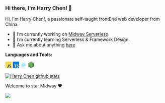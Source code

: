 ### Hi there, I'm Harry Chen! 👋

Hi, I'm Harry Chen!, a passionate self-taught frontEnd web developer from China.

- 🔭 I’m currently working on [Midway Serverless](https://github.com/midwayjs/midway)
- 🌱 I’m currently learning Serverless & Framework Design.
- 💬 Ask me about anything [here](https://github.com/czy88840616/czy88840616/issues)

**Languages and Tools:**  

<code><img height="20" src="https://raw.githubusercontent.com/github/explore/80688e429a7d4ef2fca1e82350fe8e3517d3494d/topics/javascript/javascript.png"></code>
<code><img height="20" src="https://raw.githubusercontent.com/github/explore/80688e429a7d4ef2fca1e82350fe8e3517d3494d/topics/typescript/typescript.png"></code>
<code><img height="20" src="https://raw.githubusercontent.com/github/explore/80688e429a7d4ef2fca1e82350fe8e3517d3494d/topics/react/react.png"></code>
<code><img height="20" src="https://raw.githubusercontent.com/github/explore/80688e429a7d4ef2fca1e82350fe8e3517d3494d/topics/nodejs/nodejs.png"></code>

<!--- 
  if you have forked this to use on your profile, 
  Change the `github-readme-stats.anuraghazra1.vercel.app` to `github-readme-stats.vercel.app` 
--->

[![Harry Chen github stats](https://github-readme-stats.vercel.app/api?username=czy88840616&show_icons=true)](https://github.com/czy88840616)

Welcome to star Midway ❤️

<a href="https://github.com/midwayjs/midway">
  <img align="left" src="https://github-readme-stats.vercel.app/api/pin/?username=midwayjs&repo=midway&title_color=#000000" />
</a>

